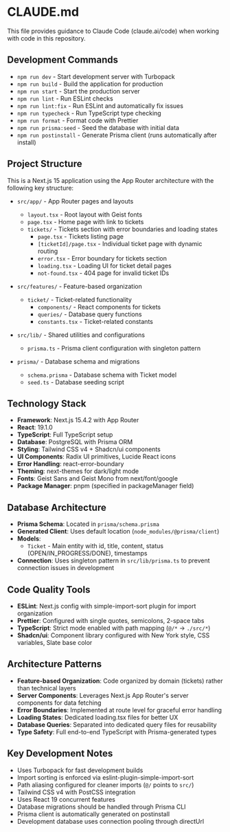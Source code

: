 # CLAUDE.md

This file provides guidance to Claude Code (claude.ai/code) when working with code in this repository.

## Development Commands

- `npm run dev` - Start development server with Turbopack
- `npm run build` - Build the application for production
- `npm run start` - Start the production server
- `npm run lint` - Run ESLint checks
- `npm run lint:fix` - Run ESLint and automatically fix issues
- `npm run typecheck` - Run TypeScript type checking
- `npm run format` - Format code with Prettier
- `npm run prisma:seed` - Seed the database with initial data
- `npm run postinstall` - Generate Prisma client (runs automatically after install)

## Project Structure

This is a Next.js 15 application using the App Router architecture with the following key structure:

- `src/app/` - App Router pages and layouts
  - `layout.tsx` - Root layout with Geist fonts
  - `page.tsx` - Home page with link to tickets
  - `tickets/` - Tickets section with error boundaries and loading states
    - `page.tsx` - Tickets listing page
    - `[ticketId]/page.tsx` - Individual ticket page with dynamic routing
    - `error.tsx` - Error boundary for tickets section
    - `loading.tsx` - Loading UI for ticket detail pages
    - `not-found.tsx` - 404 page for invalid ticket IDs

- `src/features/` - Feature-based organization
  - `ticket/` - Ticket-related functionality
    - `components/` - React components for tickets
    - `queries/` - Database query functions
    - `constants.tsx` - Ticket-related constants

- `src/lib/` - Shared utilities and configurations
  - `prisma.ts` - Prisma client configuration with singleton pattern

- `prisma/` - Database schema and migrations
  - `schema.prisma` - Database schema with Ticket model
  - `seed.ts` - Database seeding script

## Technology Stack

- **Framework**: Next.js 15.4.2 with App Router
- **React**: 19.1.0
- **TypeScript**: Full TypeScript setup
- **Database**: PostgreSQL with Prisma ORM
- **Styling**: Tailwind CSS v4 + Shadcn/ui components
- **UI Components**: Radix UI primitives, Lucide React icons
- **Error Handling**: react-error-boundary
- **Theming**: next-themes for dark/light mode
- **Fonts**: Geist Sans and Geist Mono from next/font/google
- **Package Manager**: pnpm (specified in packageManager field)

## Database Architecture

- **Prisma Schema**: Located in `prisma/schema.prisma`
- **Generated Client**: Uses default location (`node_modules/@prisma/client`)
- **Models**:
  - `Ticket` - Main entity with id, title, content, status (OPEN/IN_PROGRESS/DONE), timestamps
- **Connection**: Uses singleton pattern in `src/lib/prisma.ts` to prevent connection issues in development

## Code Quality Tools

- **ESLint**: Next.js config with simple-import-sort plugin for import organization
- **Prettier**: Configured with single quotes, semicolons, 2-space tabs
- **TypeScript**: Strict mode enabled with path mapping (`@/*` → `./src/*`)
- **Shadcn/ui**: Component library configured with New York style, CSS variables, Slate base color

## Architecture Patterns

- **Feature-based Organization**: Code organized by domain (tickets) rather than technical layers
- **Server Components**: Leverages Next.js App Router's server components for data fetching
- **Error Boundaries**: Implemented at route level for graceful error handling
- **Loading States**: Dedicated loading.tsx files for better UX
- **Database Queries**: Separated into dedicated query files for reusability
- **Type Safety**: Full end-to-end TypeScript with Prisma-generated types

## Key Development Notes

- Uses Turbopack for fast development builds
- Import sorting is enforced via eslint-plugin-simple-import-sort
- Path aliasing configured for cleaner imports (`@/` points to `src/`)
- Tailwind CSS v4 with PostCSS integration
- Uses React 19 concurrent features
- Database migrations should be handled through Prisma CLI
- Prisma client is automatically generated on postinstall
- Development database uses connection pooling through directUrl
